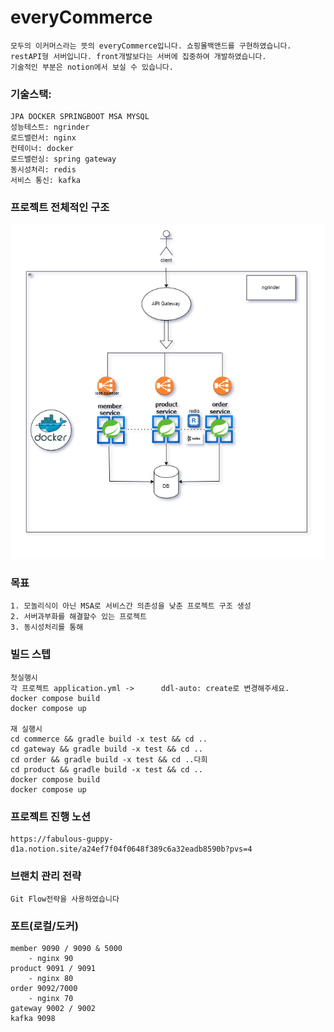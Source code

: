 # everyCommerce
    모두의 이커머스라는 뜻의 everyCommerce입니다. 쇼핑몰백앤드를 구현하였습니다.
    restAPI형 서버입니다. front개발보다는 서버에 집중하여 개발하였습니다. 
    기술적인 부분은 notion에서 보실 수 있습니다. 
    
### 기술스택:
    JPA DOCKER SPRINGBOOT MSA MYSQL 
    성능테스트: ngrinder
    로드밸런서: nginx
    컨테이너: docker
    로드밸런싱: spring gateway
    동시성처리: redis
    서비스 통신: kafka 
    

### 프로젝트 전체적인 구조 

![d](.\common\img\20231126_004944.png)
### 목표
    1. 모놀리식이 아닌 MSA로 서비스간 의존성을 낮춘 프로젝트 구조 생성
    2. 서버과부화를 해결할수 있는 프로젝트
    3. 동시성처리를 통해 

### 빌드 스텝
    첫실행시
    각 프로젝트 application.yml ->      ddl-auto: create로 변경해주세요.
    docker compose build
    docker compose up
    
    재 실행시
    cd commerce && gradle build -x test && cd ..
    cd gateway && gradle build -x test && cd ..
    cd order && gradle build -x test && cd ..다희 
    cd product && gradle build -x test && cd ..
    docker compose build
    docker compose up

### 프로젝트 진행 노션
    https://fabulous-guppy-d1a.notion.site/a24ef7f04f0648f389c6a32eadb8590b?pvs=4
### 브랜치 관리 전략
    Git Flow전략을 사용하였습니다


### 포트(로컬/도커)
    member 9090 / 9090 & 5000  
        - nginx 90
    product 9091 / 9091
        - nginx 80
    order 9092/7000
        - nginx 70
    gateway 9002 / 9002 
    kafka 9098 


